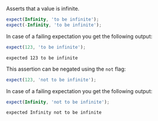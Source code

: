 Asserts that a value is infinite.

<!-- evaluate -->
```javascript
expect(Infinity, 'to be infinite');
expect(-Infinity, 'to be infinite');
```
<!-- /evaluate -->

In case of a failing expectation you get the following output:

<!-- evaluate -->
```javascript
expect(123, 'to be infinite');
```

```
expected 123 to be infinite
```
<!-- /evaluate -->

This assertion can be negated using the `not` flag:

<!-- evaluate -->
```javascript
expect(123, 'not to be infinite');
```
<!-- /evaluate -->

In case of a failing expectation you get the following output:

<!-- evaluate -->
```javascript
expect(Infinity, 'not to be infinite');
```

```
expected Infinity not to be infinite
```
<!-- /evaluate -->
